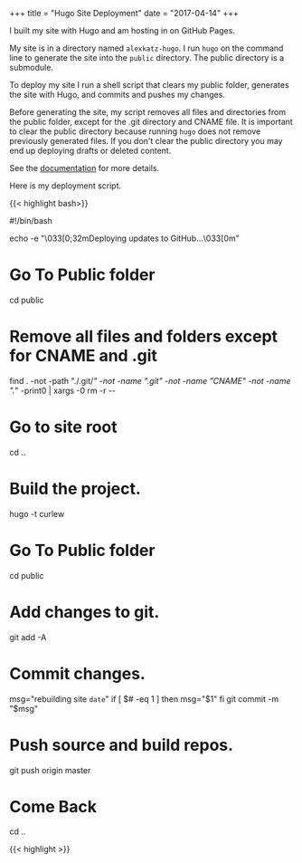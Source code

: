 +++
title = "Hugo Site Deployment"
date = "2017-04-14"
+++

I built my site with Hugo and am hosting in on GitHub Pages. 

My site is in a directory named `alexkatz-hugo`. I run `hugo` on the command line to generate the site into the `public` directory. The public directory is a submodule.

To deploy my site I run a shell script that clears my public folder, generates the site with Hugo, and commits and pushes my changes. 

Before generating the site, my script removes all files and directories from the public folder, except for the .git directory and CNAME file. It is important to clear the public directory because running `hugo` does not remove previously generated files. If you don't clear the public directory you may end up deploying drafts or deleted content.

See the <a href="https://gohugo.io/overview/usage/#a-note-about-deployment" target="_blank">documentation</a> for more details.

Here is my deployment script.

<!--more-->

{{< highlight bash>}}

#!/bin/bash

echo -e "\033[0;32mDeploying updates to GitHub...\033[0m"

# Go To Public folder
cd public

# Remove all files and folders except for CNAME and .git
find . -not -path "./.git/*" -not -name ".git" -not -name "CNAME" -not -name ".*" -print0 | xargs -0 rm -r  --

# Go to site root
cd ..

# Build the project.
hugo -t curlew

# Go To Public folder
cd public


# Add changes to git.
git add -A

# Commit changes.
msg="rebuilding site `date`"
if [ $# -eq 1 ]
   then msg="$1"
fi
git commit -m "$msg"
 
# Push source and build repos.
git push origin master
 
# Come Back
cd ..

{{< highlight >}}

